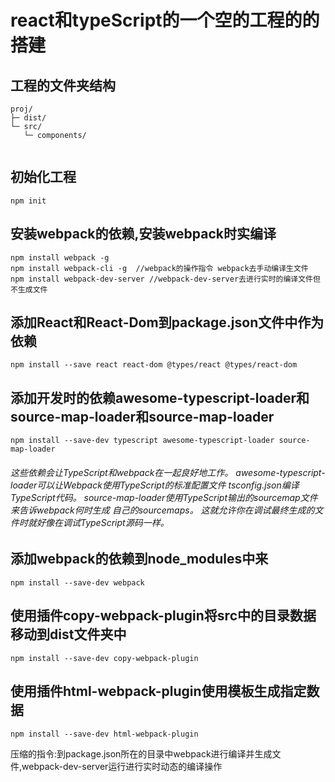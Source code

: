 # react和typeScript的一个空的工程的的搭建
##	工程的文件夹结构
```
proj/
├─ dist/
└─ src/
   └─ components/
   
```
##	初始化工程
```
npm init
```
##	安装webpack的依赖,安装webpack时实编译
```
npm install webpack -g
npm install webpack-cli -g  //webpack的操作指令 webpack去手动编译生文件
npm install webpack-dev-server //webpack-dev-server去进行实时的编译文件但不生成文件
```
##	添加React和React-Dom到package.json文件中作为依赖
```
npm install --save react react-dom @types/react @types/react-dom
```
##	添加开发时的依赖awesome-typescript-loader和source-map-loader和source-map-loader
```
npm install --save-dev typescript awesome-typescript-loader source-map-loader

```
######	这些依赖会让TypeScript和webpack在一起良好地工作。 awesome-typescript-loader可以让Webpack使用TypeScript的标准配置文件 tsconfig.json编译TypeScript代码。 source-map-loader使用TypeScript输出的sourcemap文件来告诉webpack何时生成 自己的sourcemaps。 这就允许你在调试最终生成的文件时就好像在调试TypeScript源码一样。
##	添加webpack的依赖到node_modules中来
```
npm install --save-dev webpack
```

##	使用插件copy-webpack-plugin将src中的目录数据移动到dist文件夹中
```
npm install --save-dev copy-webpack-plugin
```
##	使用插件html-webpack-plugin使用模板生成指定数据
```
npm install --save-dev html-webpack-plugin
```
压缩的指令:到package.json所在的目录中webpack进行编译并生成文件,webpack-dev-server运行进行实时动态的编译操作
